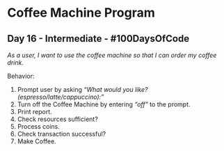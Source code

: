 # Coffee Machine Program
## Day 16 - Intermediate - \#100DaysOfCode

*As a user, I want to use the coffee machine so that I can order my coffee drink.*

Behavior:
1. Prompt user by asking *“What would you like? (espresso/latte/cappuccino):”*
2. Turn off the Coffee Machine by entering *“off”* to the prompt.
3. Print report.
4. Check resources sufficient?
5. Process coins.
6. Check transaction successful?
7. Make Coffee.
